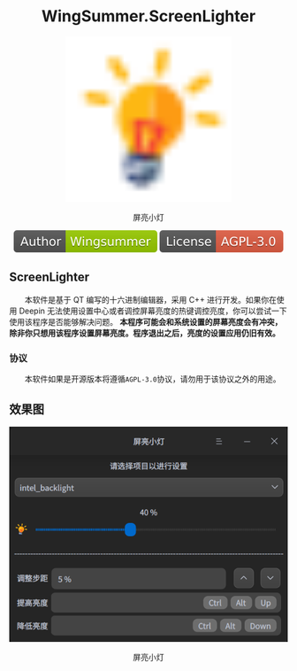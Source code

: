 <h1 align="center"> WingSummer.ScreenLighter</h1>

<p align="center">
<img alt="ScreenLighter" style="width: 300px;" src="images/logo.svg">
<p align="center">屏亮小灯</p>
</p>

<p align="center">
<img alt="作者" src="authorband.svg">
<img alt="协议" src="licenseband.svg">
</p>

## ScreenLighter

&emsp;&emsp;本软件是基于 QT 编写的十六进制编辑器，采用 C++ 进行开发。如果你在使用 Deepin 无法使用设置中心或者调控屏幕亮度的热键调控亮度，你可以尝试一下使用该程序是否能够解决问题。 **本程序可能会和系统设置的屏幕亮度会有冲突，除非你只想用该程序设置屏幕亮度。程序退出之后，亮度的设置应用仍旧有效。**

### 协议

&emsp;&emsp;本软件如果是开源版本将遵循`AGPL-3.0`协议，请勿用于该协议之外的用途。

## 效果图

<p align="center">
<img alt="效果图" src="screenshot.png">
<p align="center">屏亮小灯</p>
</p>
